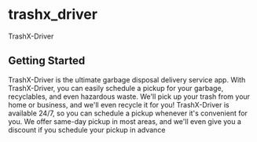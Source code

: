 # trashx_driver

TrashX-Driver

## Getting Started

TrashX-Driver is the ultimate garbage disposal delivery service
  app. With TrashX-Driver, you can easily schedule a pickup for your garbage,
  recyclables, and even hazardous waste. We'll pick up your trash from your home
  or business, and we'll even recycle it for you! TrashX-Driver is available
  24/7, so you can schedule a pickup whenever it's convenient for you. We offer
  same-day pickup in most areas, and we'll even give you a discount if you
  schedule your pickup in advance

